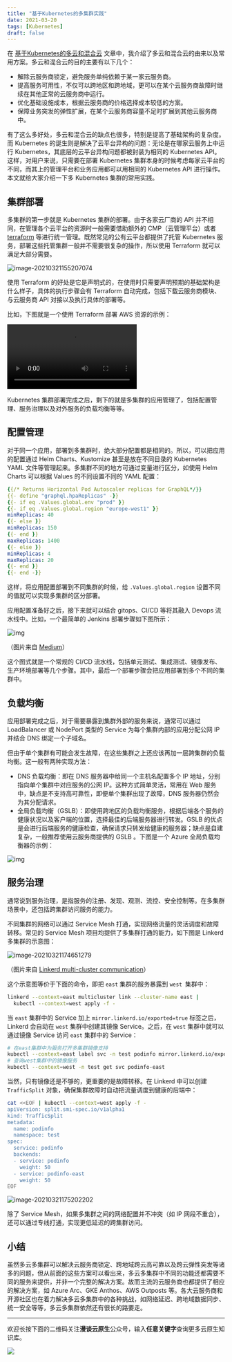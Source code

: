 ```yaml
---
title: "基于Kubernetes的多集群实践"
date: 2021-03-20
tags: [Kubernetes]
draft: false
---
```


在 [基于Kubernetes的多云和混合云](https://mp.weixin.qq.com/s/uM4d3_fwLIdQ95fBWcmRjw) 文章中，我介绍了多云和混合云的由来以及常用方案。多云和混合云的目的主要有以下几个：

* 解除云服务商锁定，避免服务单纯依赖于某一家云服务商。
* 提高服务可用性，不仅可以跨地区和跨地域，更可以在某个云服务商故障时继续在其他正常的云服务商中运行。
* 优化基础设施成本，根据云服务商的价格选择成本较低的方案。
* 保障业务突发的弹性扩展，在某个云服务商容量不足时扩展到其他云服务商中。

有了这么多好处，多云和混合云的缺点也很多，特别是提高了基础架构的复杂度。而 Kubernetes 的诞生则是解决了云平台异构的问题：无论是在哪家云服务上中运行 Kubernetes，其底层的云平台异构问题都被封装为相同的 Kubernetes API。这样，对用户来说，只需要在部署 Kubernetes 集群本身的时候考虑每家云平台的不同，而其上的管理平台和业务应用都可以用相同的 Kubernetes API 进行操作。本文就给大家介绍一下多 Kubernetes 集群的常用实践。

## 集群部署

多集群的第一步就是 Kubernetes  集群的部署。由于各家云厂商的 API 并不相同，在管理各个云平台的资源时一般需要借助额外的 CMP（云管理平台）或者  [terraform](https://www.terraform.io/) 等进行统一管理。既然常见的公有云平台都提供了托管 Kubernetes 服务，部署这些托管集群一般并不需要很复杂的操作，所以使用 Terraform 就可以满足大部分需要。

![image-20210321155207074](image-20210321155207074.png)

使用 Terraform 的好处是它是声明式的，在使用时只需要声明预期的基础架构是什么样子，具体的执行步骤会有 Terraform 自动完成，包括下载云服务商模块、与云服务商 API 对接以及执行具体的部署等。

比如，下图就是一个使用 Terraform 部署 AWS 资源的示例：

![](oss-cli-demo-20210321154457049.mp4)

Kubernetes 集群部署完成之后，剩下的就是多集群的应用管理了，包括配置管理、服务治理以及对外服务的负载均衡等等。

## 配置管理

对于同一个应用，部署到多集群时，绝大部分配置都是相同的。所以，可以把应用的配置通过 Helm Charts、Kustomize 甚至是放在不同目录的 Kubernetes YAML 文件等管理起来。多集群不同的地方可通过变量进行区分，如使用 Helm Charts 可以根据 Values 的不同设置不同的 YAML 配置：

```yaml
{{/* Returns Horizontal Pod Autoscaler replicas for GraphQL*/}}
{{- define "graphql.hpaReplicas" -}}
{{- if eq .Values.global.env "prod" }}
{{- if eq .Values.global.region "europe-west1" }}
minReplicas: 40
{{- else }}
minReplicas: 150
{{- end }}
maxReplicas: 1400
{{- else }}
minReplicas: 4
maxReplicas: 20
{{- end }}
{{- end -}}
```

这样，将应用配置部署到不同集群的时候，给 `.Values.global.region` 设置不同的值就可以实现多集群的区分部署。

应用配置准备好之后，接下来就可以结合 gitops、CI/CD 等将其融入 Devops 流水线中。比如，一个最简单的 Jenkins 部署步骤如下图所示：

![img](1*aVw14rBd5nyCOIeuX2nMRg.png)

（图片来自 [Medium](https://medium.com/dailymotion/deploying-apps-on-multiple-kubernetes-clusters-with-helm-19ee2b06179e)）

这个图式就是一个常规的 CI/CD 流水线，包括单元测试、集成测试、镜像发布、生产环境部署等几个步骤。其中，最后一个部署步骤会把应用部署到多个不同的集群中。

## 负载均衡

应用部署完成之后，对于需要暴露到集群外部的服务来说，通常可以通过 LoadBalancer 或 NodePort 类型的 Service 为每个集群内部的应用分配公网 IP 并结合 DNS 绑定一个子域名。

但由于单个集群有可能会发生故障，在这些集群之上还应该再加一层跨集群的负载均衡。这一般有两种实现方法：

* DNS 负载均衡：即在 DNS 服务器中给同一个主机名配置多个 IP 地址，分别指向单个集群中对应服务的公网 IP。这种方式简单灵活，常用在 Web 服务中，缺点是不支持高可靠性，即便单个集群出现了故障，DNS 服务器仍然会为其分配请求。
* 全局负载均衡（GSLB）：即使用跨地区的负载均衡服务，根据后端各个服务的健康状况以及客户端的位置，选择最佳的后端服务器进行转发。GSLB 的优点是会进行后端服务的健康检查，确保请求只转发给健康的服务器；缺点是自建复杂，一般推荐使用云服务商提供的 GSLB 。下图是一个 Azure 全局负载均衡器的示例：

![img](68747470733a2f2f646f63732e6d6963726f736f66742e636f6d2f656e2d75732f617a7572652f6c6f61642d62616c616e6365722f6d656469612f63726f73732d726567696f6e2d6f766572766965772f63726f73732d726567696f6e2d6c6f61642d62616c616e6365722e706e67.png)

## 服务治理

通常说到服务治理，是指服务的注册、发现、观测、流控、安全控制等。在多集群场景中，还包括跨集群访问服务的能力。

不同集群的网络可以通过 Service Mesh 打通，实现网络流量的灵活调度和故障转移。常见的 Service Mesh 项目均提供了多集群打通的能力，如下图是 Linkerd 多集群的示意图：

![image-20210321174651279](image-20210321174651279.png)

（图片来自 [Linkerd multi-cluster communication](https://linkerd.io/2.10/features/multicluster/)）

这个示意图等价于下面的命令，即把 `east` 集群的服务暴露到 `west `集群中：

```sh
linkerd --context=east multicluster link --cluster-name east |
  kubectl --context=west apply -f -
```

当 `east`  集群中的 Service 加上 `mirror.linkerd.io/exported=true` 标签之后，Linkerd 会自动在 `west` 集群中创建其镜像 Service。之后，在 `west` 集群中就可以通过镜像 Service 访问 `east` 集群中的 Service：

```sh
# 在east集群中为服务打开多集群镜像支持
kubectl --context=east label svc -n test podinfo mirror.linkerd.io/exported=true
# 查询west集群中的镜像服务
kubectl --context=west -n test get svc podinfo-east
```

当然，只有镜像还是不够的，更重要的是故障转移。在 Linkerd 中可以创建 `TrafficSplit` 对象，确保集群故障时自动把流量调度到健康的后端中：

```sh
cat <<EOF | kubectl --context=west apply -f -
apiVersion: split.smi-spec.io/v1alpha1
kind: TrafficSplit
metadata:
  name: podinfo
  namespace: test
spec:
  service: podinfo
  backends:
  - service: podinfo
    weight: 50
  - service: podinfo-east
    weight: 50
EOF
```

![image-20210321175202202](image-20210321175202202.png)

除了 Service Mesh，如果多集群之间的网络配置并不冲突（如 IP 网段不重合），还可以通过专线打通，实现更低延迟的跨集群访问。

## 小结

虽然多云多集群可以解决云服务商锁定、跨地域跨云高可靠以及跨云弹性突发等诸多的问题，但从前面的这些方案可以看出来，多云多集群中不同的功能还都需要不同的服务来提供，并非一个完整的解决方案。故而主流的云服务商也都提供了相应的解决方案，如 Azure Arc、GKE Anthos、AWS Outposts 等。各大云服务商和开源社区也在着力解决多云多集群中的各种挑战，如网络延迟、跨地域数据同步、统一安全等等，多云多集群依然还有很长的路要走。




---

欢迎长按下面的二维码关注**漫谈云原生**公众号，输入**任意关键字**查询更多云原生知识库。

![](https://feisky.xyz/assets/mp.png)
